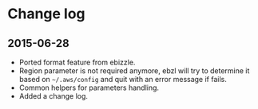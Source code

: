 # Change log

## 2015-06-28
- Ported format feature from ebizzle.
- Region parameter is not required anymore, ebzl will try to determine it based on `~/.aws/config` and quit with an error message if fails.
- Common helpers for parameters handling.
- Added a change log.
